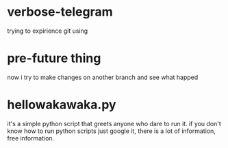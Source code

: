 # verbose-telegram
trying to expirience git using

# pre-future thing
now i try to make changes on another branch and see what happed

# hellowakawaka.py
it's a simple python script that greets anyone who dare to run it.
if you don't know how to run python scripts just google it, there is a lot of information, free information.

